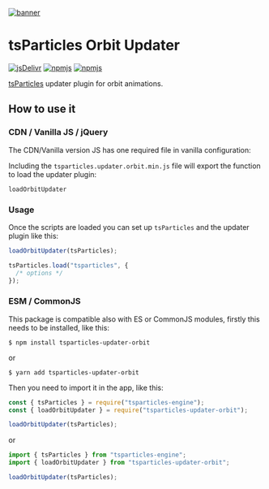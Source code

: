 [![banner](https://particles.js.org/images/banner3.png)](https://particles.js.org)

# tsParticles Orbit Updater

[![jsDelivr](https://data.jsdelivr.com/v1/package/npm/tsparticles-updater-orbit/badge)](https://www.jsdelivr.com/package/npm/tsparticles-updater-orbit)
[![npmjs](https://badge.fury.io/js/tsparticles-updater-orbit.svg)](https://www.npmjs.com/package/tsparticles-updater-orbit)
[![npmjs](https://img.shields.io/npm/dt/tsparticles-updater-orbit)](https://www.npmjs.com/package/tsparticles-updater-orbit)

[tsParticles](https://github.com/matteobruni/tsparticles) updater plugin for orbit animations.

## How to use it

### CDN / Vanilla JS / jQuery

The CDN/Vanilla version JS has one required file in vanilla configuration:

Including the `tsparticles.updater.orbit.min.js` file will export the function to load the updater plugin:

```
loadOrbitUpdater
```

### Usage

Once the scripts are loaded you can set up `tsParticles` and the updater plugin like this:

```javascript
loadOrbitUpdater(tsParticles);

tsParticles.load("tsparticles", {
  /* options */
});
```

### ESM / CommonJS

This package is compatible also with ES or CommonJS modules, firstly this needs to be installed, like this:

```shell
$ npm install tsparticles-updater-orbit
```

or

```shell
$ yarn add tsparticles-updater-orbit
```

Then you need to import it in the app, like this:

```javascript
const { tsParticles } = require("tsparticles-engine");
const { loadOrbitUpdater } = require("tsparticles-updater-orbit");

loadOrbitUpdater(tsParticles);
```

or

```javascript
import { tsParticles } from "tsparticles-engine";
import { loadOrbitUpdater } from "tsparticles-updater-orbit";

loadOrbitUpdater(tsParticles);
```
